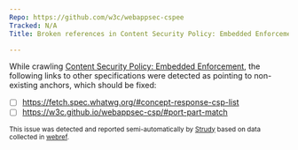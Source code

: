 ```yaml
---
Repo: https://github.com/w3c/webappsec-cspee
Tracked: N/A
Title: Broken references in Content Security Policy: Embedded Enforcement

---
```


While crawling [Content Security Policy: Embedded Enforcement](https://w3c.github.io/webappsec-cspee/), the following links to other specifications were detected as pointing to non-existing anchors, which should be fixed:
* [ ] https://fetch.spec.whatwg.org/#concept-response-csp-list
* [ ] https://w3c.github.io/webappsec-csp/#port-part-match

<sub>This issue was detected and reported semi-automatically by [Strudy](https://github.com/w3c/strudy/) based on data collected in [webref](https://github.com/w3c/webref/).</sub>